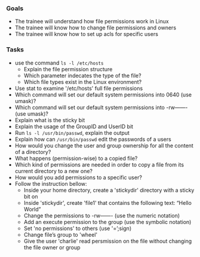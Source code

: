 
### Goals
- The trainee will understand how file permissions work in Linux
- The trainee will know how to change file permissions and owners
- The trainee will know how to set up acls for specific users

### Tasks
- use the command `ls -l /etc/hosts`
  - Explain the file permission structure
  - Which parameter indecates the type of the file?
  - Which file types exist in the Linux environment?
- Use stat to examine '/etc/hosts' full file permissions
- Which command will set our default system permissions into 0640 (use umask)?
- Which command will set our default system permissions into -rw——- (use umask)?
- Explain what is the sticky bit
- Explain the usage of the GroupID and UserID bit
- Run `ls -l /usr/bin/passwd`, explain the output
- Explain how can `/usr/bin/passwd` edit the passwords of a users
- How would you change the user and group ownership for all the content of a directory?
- What happens (permission-wise) to a copied file?
- Which kind of permissions are needed in order to copy a file from its current directory to a new one?
- How would you add permissions to a specific user?
- Follow the instruction bellow:
  - Inside your home directory, create a 'stickydir' directory with a sticky bit on
  - Inside 'stickydir', create 'file1' that contains the following text: “Hello World”
  - Change the permissions to -rw——- (use the numeric notation)
  - Add an execute permission to the group (use the symbolic notation)
  - Set 'no permissions' to others (use '=’;sign)
  - Change file’s group to 'wheel'
  - Give the user 'charlie' read persmission on the file without changing the file owner or group
